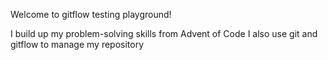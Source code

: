 Welcome to gitflow testing playground!

I build up my problem-solving skills from Advent of Code
I also use git and gitflow to manage my repository

